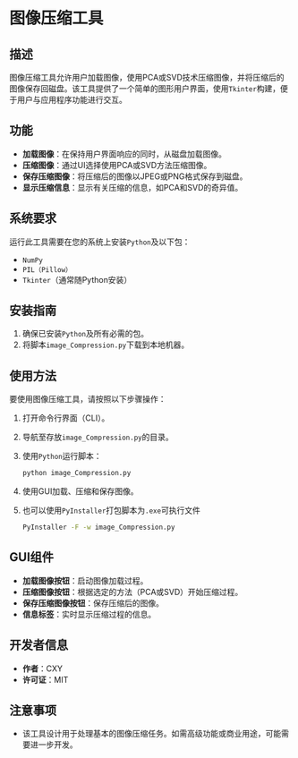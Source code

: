 
# 图像压缩工具

## 描述
图像压缩工具允许用户加载图像，使用PCA或SVD技术压缩图像，并将压缩后的图像保存回磁盘。该工具提供了一个简单的图形用户界面，使用``Tkinter``构建，便于用户与应用程序功能进行交互。

## 功能
- **加载图像**：在保持用户界面响应的同时，从磁盘加载图像。
- **压缩图像**：通过UI选择使用PCA或SVD方法压缩图像。
- **保存压缩图像**：将压缩后的图像以JPEG或PNG格式保存到磁盘。
- **显示压缩信息**：显示有关压缩的信息，如PCA和SVD的奇异值。

## 系统要求
运行此工具需要在您的系统上安装``Python``及以下包：
- ``NumPy``
- ``PIL（Pillow）``
- ``Tkinter``（通常随Python安装）

## 安装指南
1. 确保已安装``Python``及所有必需的包。
2. 将脚本`image_Compression.py`下载到本地机器。

## 使用方法
要使用图像压缩工具，请按照以下步骤操作：
1. 打开命令行界面（CLI）。

2. 导航至存放`image_Compression.py`的目录。

3. 使用``Python``运行脚本：
   ```bash
   python image_Compression.py
   ```
   
4. 使用GUI加载、压缩和保存图像。

5. 也可以使用``PyInstaller``打包脚本为``.exe``可执行文件
   ```bash
   PyInstaller -F -w image_Compression.py
   ```

## GUI组件
- **加载图像按钮**：启动图像加载过程。
- **压缩图像按钮**：根据选定的方法（PCA或SVD）开始压缩过程。
- **保存压缩图像按钮**：保存压缩后的图像。
- **信息标签**：实时显示压缩过程的信息。

## 开发者信息
- **作者**：CXY
- **许可证**：MIT

## 注意事项
- 该工具设计用于处理基本的图像压缩任务。如需高级功能或商业用途，可能需要进一步开发。
